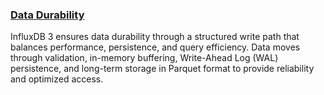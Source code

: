 ### [Data Durability](./durability.md)

InfluxDB 3 ensures data durability through a structured write path that balances performance, persistence, and query efficiency. Data moves through validation, in-memory buffering, Write-Ahead Log (WAL) persistence, and long-term storage in Parquet format to provide reliability and optimized access.